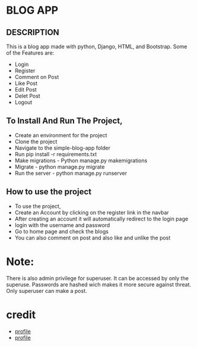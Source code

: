 # BLOG APP
## DESCRIPTION
This is a blog app made with python, Django, HTML, and Bootstrap. Some of the Features are:
* Login 
* Register
* Comment on Post
* Like Post
* Edit Post
* Delet Post
* Logout

## To Install And Run The Project,
* Create an environment for the project
* Clone the project
* Navigate to the simple-blog-app folder
* Run pip install -r requirements.txt
* Make migrations - Python manage.py makemigrations
* Migrate - python manage.py migrate
* Run the server - python manage.py runserver

## How to use the project
* To use the project, 
* Create an Account by clicking on the register link in the navbar
* After creating an account it will automatically redirect to the login page
* login with the username and password
* Go to home page and check the blogs
* You can also comment on post and also like and unlike the post

# Note:
There is also admin privilege for superuser. It can be accessed by only the superuse.
Passwords are hashed wich makes it more secure against threat.
Only superuser can make a post.

# credit 
* [profile](https://github.com/rcoffie)
* [profile](https://github.com/kausaratg)


